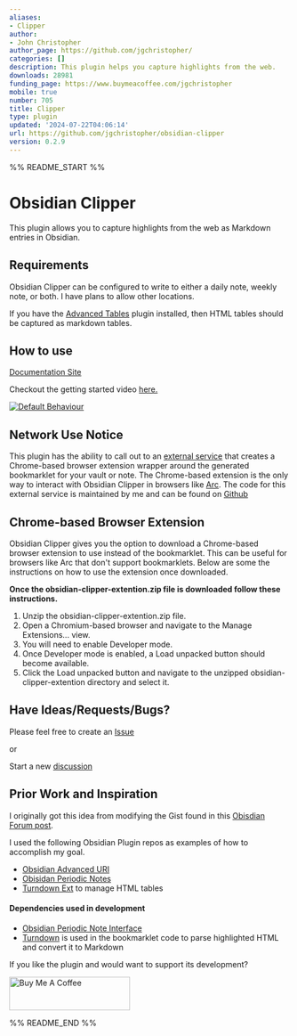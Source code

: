 ```yaml
---
aliases:
- Clipper
author:
- John Christopher
author_page: https://github.com/jgchristopher/
categories: []
description: This plugin helps you capture highlights from the web.
downloads: 28981
funding_page: https://www.buymeacoffee.com/jgchristopher
mobile: true
number: 705
title: Clipper
type: plugin
updated: '2024-07-22T04:06:14'
url: https://github.com/jgchristopher/obsidian-clipper
version: 0.2.9
---
```


%% README_START %%

# Obsidian Clipper

This plugin allows you to capture highlights from the web as Markdown
entries in Obsidian.

## Requirements

Obsidian Clipper can be configured to write to either a daily note, weekly note, or both.
I have plans to allow other locations.

If you have the [Advanced Tables](https://github.com/tgrosinger/advanced-tables-obsidian) plugin installed, then HTML tables should be captured as markdown tables.

## How to use

[Documentation Site](https://docs.obsidianclipper.com)

Checkout the getting started video [here.](https://youtu.be/kINRwNG2LCQ)

[![Default Behaviour](https://img.youtube.com/vi/kINRwNG2LCQ/0.jpg)](https://youtu.be/kINRwNG2LCQ)

## Network Use Notice

This plugin has the ability to call out to an [external service](https://obsidianclipper.com) that creates a Chrome-based browser extension wrapper around the generated bookmarklet for your vault or note. The Chrome-based extension is the only way to interact with Obsidian Clipper in browsers like [Arc](https://arc.net/). The code for this external service is maintained by me and can be found on [Github](https://github.com/jgchristopher/obsidian_clipper_extension_maker)

## Chrome-based Browser Extension

Obsidian Clipper gives you the option to download a Chrome-based browser extension to use instead of the bookmarklet. This can be useful for browsers like Arc that don't support bookmarklets. Below are some the instructions on how to use the extension once downloaded.

**Once the obsidian-clipper-extention.zip file is downloaded follow these instructions.**

1. Unzip the obsidian-clipper-extention.zip file.
2. Open a Chromium-based browser and navigate to the Manage Extensions... view.
3. You will need to enable Developer mode.
4. Once Developer mode is enabled, a Load unpacked button should become available.
5. Click the Load unpacked button and navigate to the unzipped obsidian-clipper-extention directory and select it.

## Have Ideas/Requests/Bugs?

Please feel free to create an [Issue](https://github.com/jgchristopher/obsidian-clipper/issues/new/choose)

or

Start a new [discussion](https://github.com/jgchristopher/obsidian-clipper/discussions/new)

## Prior Work and Inspiration

I originally got this idea from modifying the Gist found in this [Obisdian Forum post](https://forum.obsidian.md/t/obsidian-web-clipper-bookmarklet-with-full-markdown-support-for-images-headings-and-code-blocks/22068).

I used the following Obsidian Plugin repos as examples of how to accomplish my goal.

- [Obsidian Advanced URI](https://github.com/Vinzent03/obsidian-advanced-uri)
- [Obisidan Periodic Notes](https://github.com/liamcain/obsidian-periodic-notes)
- [Turndown Ext](https://github.com/jtreml/turndown) to manage HTML tables

#### Dependencies used in development

- [Obsidian Periodic Note Interface](https://github.com/liamcain/obsidian-daily-notes-interface)
- [Turndown](https://github.com/mixmark-io/turndown) is used in the bookmarklet code to parse highlighted HTML and convert it to Markdown

If you like the plugin and would want to support its development?

<a href="https://www.buymeacoffee.com/jgchristopher" target="_blank"><img src="https://cdn.buymeacoffee.com/buttons/v2/default-violet.png" alt="Buy Me A Coffee" style="height: 60px !important;width: 217px !important;" ></a>


%% README_END %%